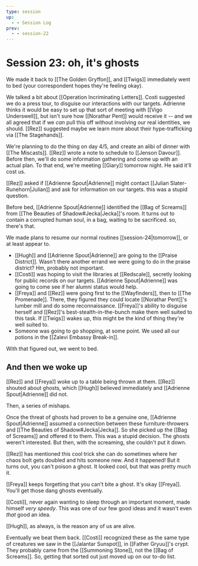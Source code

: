 ```yaml
---
type: session
up:
  - - Session Log
prev:
  - - session-22
---
```


# Session 23: oh, it's ghosts 

We made it back to  [[The Golden Gryffon]], and [[Twigs]] immediately went to bed (your correspondent hopes they're feeling okay).

We talked a bit about [[Operation Incriminating Letters]]. Costi suggested we do a press tour, to disguise our interactions with our targets. Adrienne thinks it would be easy to set up that sort of meeting with [[Vigo Underswell]], but isn't sure how [[Norathar Pent]] would receive it -- and we all agreed that if we *can* pull this off without involving our real identities, we should. [[Rez]] suggested maybe we learn more about their hype-trafficking via [[The Stagehands]]. 

We're planning to do the thing on day 4/5, and create an alibi of dinner with [[The Miscasts]]. [[Rez]] wrote a note to schedule to [[Jenson Davour]]. Before then, we'll do some information gathering and come up with an actual plan. To that end, we're meeting [[Giary]] tomorrow night. He said it'll cost us. 

[[Rez]] asked if [[Adrienne Spout|Adrienne]] might contact [[Julian Slater-Runehorn|Julian]] and ask for information on our targets. this was a stupid question. 

Before bed, [[Adrienne Spout|Adrienne]] identified the [[Bag of Screams]] from [[The Beauties of Shadow#Jecka|Jecka]]'s room. It turns out to contain a corrupted human soul, in a bag, waiting to be sacrificed. so, there's that. 

We made plans to resume our normal routines [[session-24|tomorrow]], or at least appear to.
- [[Hugh]] and [[Adrienne Spout|Adrienne]] are going to the [[Praise District]]. Wasn't there another errand we were going to do in the praise district? Hm, probably not important. 
- [[Costi]] was hoping to visit the libraries at [[Redscale]], secretly looking for public records on our targets. [[Adrienne Spout|Adrienne]] was going to come see if her alumni status would help. 
- [[Freya]] and [[Rez]] were going first to the [[Wayfinders]], then to [[The Promenade]]. There, they figured they could locate [[Norathar Pent]]'s lumber mill and do some reconnaissance. [[Freya]]'s ability to disguise herself and [[Rez]]'s best-stealth-in-the-bunch make them well suited to this task. If [[Twigs]] wakes up, this might be the kind of thing they're well suited to.
- Someone was going to go shopping, at some point. We used all our potions in the [[Zalevi Embassy Break-in]].

With that figured out, we went to bed.

## And then we woke up 

[[Rez]] and [[Freya]] woke up to a table being thrown at them. [[Rez]] shouted about ghosts, which [[Hugh]] believed immediately and [[Adrienne Spout|Adrienne]] did not. 

Then, a series of mishaps.

Once the threat of ghosts had proven to be a genuine one, [[Adrienne Spout|Adrienne]] assumed a connection between these furniture-throwers and [[The Beauties of Shadow#Jecka|Jecka]]. So she picked up the [[Bag of Screams]] and offered it to them. This was a stupid decision. The ghosts weren't interested. But then, with the screaming, she couldn't put it down. 

[[Rez]] has mentioned this cool trick she can do sometimes where her chaos bolt gets doubled and hits someone new. And it happened! But it turns out, you can't poison a ghost. It looked cool, but that was pretty much it. 

[[Freya]] keeps forgetting that you can't bite a ghost. It's okay [[Freya]]. You'll get those dang ghosts eventually.

[[Costi]], never again wanting to sleep through an important moment, made himself *very speedy*. This was one of our few good ideas and it wasn't even *that* good an idea. 

[[Hugh]], as always, is the reason any of us are alive. 

Eventually we beat them back. [[Costi]] recognized these as the same type of creatures we saw in the [[Jalantar Sunspot]], in [[Father Gryuu]]'s crypt. They probably came from the [[Summoning Stone]], not the [[Bag of Screams]]. So, getting that sorted out just moved up on our to-do list. 